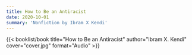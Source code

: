 ```yaml
---
title: How to Be an Antiracist
date: 2020-10-01
summary: 'Nonfiction by Ibram X Kendi'
---
```


{{< booklist/book
title="How to Be an Antiracist"
author="Ibram X. Kendi"
cover="cover.jpg"
format="Audio" >}}
